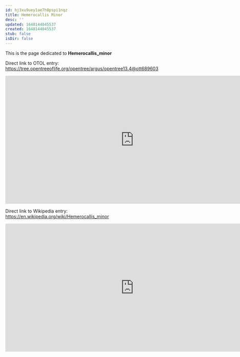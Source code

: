 ```yaml
---
id: hj3xu9uey1ae7h8pspi1nqz
title: Hemerocallis Minor
desc: ''
updated: 1648144045537
created: 1648144045537
stub: false
isDir: false
---
```

This is the page dedicated to **Hemerocallis_minor**


Direct link to OTOL entry: https://tree.opentreeoflife.org/opentree/argus/opentree13.4@ott689603



<html>
    <body>
    <iframe src="https://tree.opentreeoflife.org/opentree/argus/opentree13.4@ott689603"
    width="800" height="400" frameborder="0" allowfullscreen> </iframe>
    </body>
</html>
    


Direct link to Wikipedia entry: https://en.wikipedia.org/wiki/Hemerocallis_minor



<html>
    <body>
    <iframe src="https://en.wikipedia.org/wiki/Hemerocallis_minor"
    width="800" height="400" frameborder="0" allowfullscreen> </iframe>
    </body>
</html>
    
